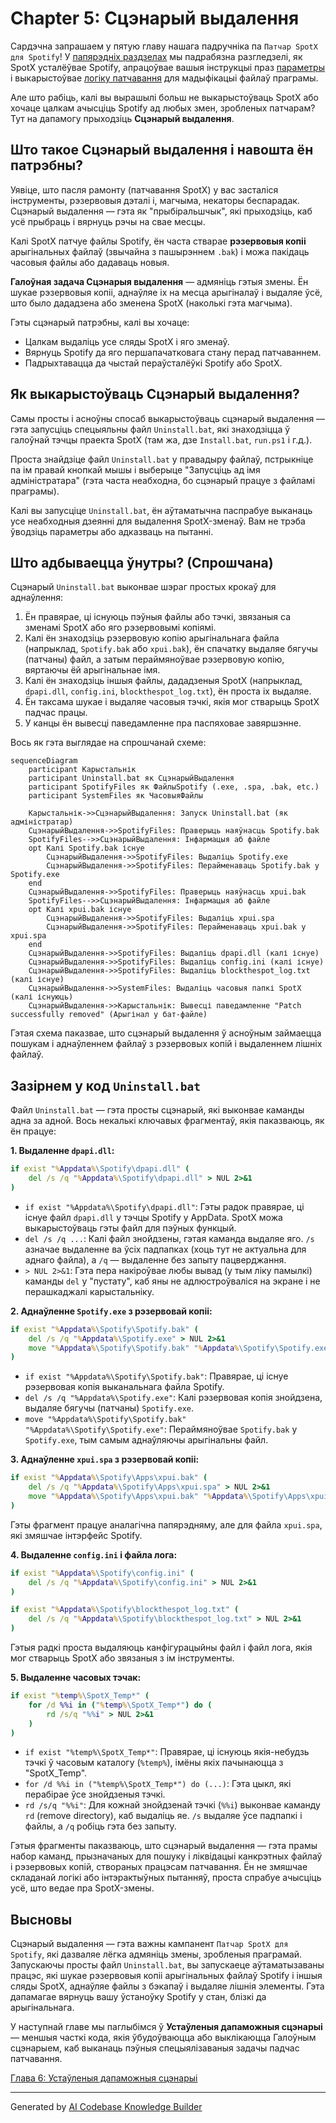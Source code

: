 # Chapter 5: Сцэнарый выдалення


Сардэчна запрашаем у пятую главу нашага падручніка па `Патчар SpotX для Spotify`! У [папярэдніх раздзелах](04_логіка_патчавання_файлаў_spotify_.md) мы падрабязна разгледзелі, як SpotX усталёўвае Spotify, апрацоўвае вашыя інструкцыі праз [параметры](03_апрацоўка_параметраў_.md) і выкарыстоўвае [логіку патчавання](04_логіка_патчавання_файлаў_spotify_.md) для мадыфікацыі файлаў праграмы.

Але што рабіць, калі вы вырашылі больш не выкарыстоўваць SpotX або хочаце цалкам ачысціць Spotify ад любых змен, зробленых патчарам? Тут на дапамогу прыходзіць **Сцэнарый выдалення**.

## Што такое Сцэнарый выдалення і навошта ён патрэбны?

Уявіце, што пасля рамонту (патчавання SpotX) у вас засталіся інструменты, рэзервовыя дэталі і, магчыма, некаторы беспарадак. Сцэнарый выдалення — гэта як "прыбіральшчык", які прыходзіць, каб усё прыбраць і вярнуць рэчы на свае месцы.

Калі SpotX патчуе файлы Spotify, ён часта стварае **рэзервовыя копіі** арыгінальных файлаў (звычайна з пашырэннем `.bak`) і можа пакідаць часовыя файлы або дадаваць новыя.

**Галоўная задача Сцэнарыя выдалення** — адмяніць гэтыя змены. Ён шукае рэзервовыя копіі, аднаўляе іх на месца арыгіналаў і выдаляе ўсё, што было дададзена або зменена SpotX (наколькі гэта магчыма).

Гэты сцэнарый патрэбны, калі вы хочаце:

*   Цалкам выдаліць усе сляды SpotX і яго зменаў.
*   Вярнуць Spotify да яго першапачатковага стану перад патчаваннем.
*   Падрыхтавацца да чыстай пераўсталёўкі Spotify або SpotX.

## Як выкарыстоўваць Сцэнарый выдалення?

Самы просты і асноўны спосаб выкарыстоўваць сцэнарый выдалення — гэта запусціць спецыяльны файл `Uninstall.bat`, які знаходзіцца ў галоўнай тэчцы праекта SpotX (там жа, дзе `Install.bat`, `run.ps1` і г.д.).

Проста знайдзіце файл `Uninstall.bat` у правадыру файлаў, пстрыкніце па ім правай кнопкай мышы і выберыце "Запусціць ад імя адміністратара" (гэта часта неабходна, бо сцэнарый працуе з файламі праграмы).

Калі вы запусціце `Uninstall.bat`, ён аўтаматычна паспрабуе выканаць усе неабходныя дзеянні для выдалення SpotX-зменаў. Вам не трэба ўводзіць параметры або адказваць на пытанні.

## Што адбываецца ўнутры? (Спрошчана)

Сцэнарый `Uninstall.bat` выконвае шэраг простых крокаў для аднаўлення:

1.  Ён правярае, ці існуюць пэўныя файлы або тэчкі, звязаныя са зменамі SpotX або яго рэзервовымі копіямі.
2.  Калі ён знаходзіць рэзервовую копію арыгінальнага файла (напрыклад, `Spotify.bak` або `xpui.bak`), ён спачатку выдаляе бягучы (патчаны) файл, а затым пераймяноўвае рэзервовую копію, вяртаючы ёй арыгінальнае імя.
3.  Калі ён знаходзіць іншыя файлы, дададзеныя SpotX (напрыклад, `dpapi.dll`, `config.ini`, `blockthespot_log.txt`), ён проста іх выдаляе.
4.  Ён таксама шукае і выдаляе часовыя тэчкі, якія мог стварыць SpotX падчас працы.
5.  У канцы ён вывесці паведамленне пра паспяховае завяршэнне.

Вось як гэта выглядае на спрошчанай схеме:

```mermaid
sequenceDiagram
    participant Карыстальнік
    participant Uninstall.bat як СцэнарыйВыдалення
    participant SpotifyFiles як ФайлыSpotify (.exe, .spa, .bak, etc.)
    participant SystemFiles як ЧасовыяФайлы

    Карыстальнік->>СцэнарыйВыдалення: Запуск Uninstall.bat (як адміністратар)
    СцэнарыйВыдалення->>SpotifyFiles: Праверыць наяўнасць Spotify.bak
    SpotifyFiles-->>СцэнарыйВыдалення: Інфармацыя аб файле
    opt Калі Spotify.bak існуе
        СцэнарыйВыдалення->>SpotifyFiles: Выдаліць Spotify.exe
        СцэнарыйВыдалення->>SpotifyFiles: Перайменаваць Spotify.bak у Spotify.exe
    end
    СцэнарыйВыдалення->>SpotifyFiles: Праверыць наяўнасць xpui.bak
    SpotifyFiles-->>СцэнарыйВыдалення: Інфармацыя аб файле
    opt Калі xpui.bak існуе
        СцэнарыйВыдалення->>SpotifyFiles: Выдаліць xpui.spa
        СцэнарыйВыдалення->>SpotifyFiles: Перайменаваць xpui.bak у xpui.spa
    end
    СцэнарыйВыдалення->>SpotifyFiles: Выдаліць dpapi.dll (калі існуе)
    СцэнарыйВыдалення->>SpotifyFiles: Выдаліць config.ini (калі існуе)
    СцэнарыйВыдалення->>SpotifyFiles: Выдаліць blockthespot_log.txt (калі існуе)
    СцэнарыйВыдалення->>SystemFiles: Выдаліць часовыя папкі SpotX (калі існуюць)
    СцэнарыйВыдалення->>Карыстальнік: Вывесці паведамленне "Patch successfully removed" (Арыгінал у бат-файле)
```

Гэтая схема паказвае, што сцэнарый выдалення ў асноўным займаецца пошукам і аднаўленнем файлаў з рэзервовых копій і выдаленнем лішніх файлаў.

## Зазірнем у код `Uninstall.bat`

Файл `Uninstall.bat` — гэта просты сцэнарый, які выконвае каманды адна за адной. Вось некалькі ключавых фрагментаў, якія паказваюць, як ён працуе:

**1. Выдаленне `dpapi.dll`:**

```bat
if exist "%Appdata%\Spotify\dpapi.dll" (
    del /s /q "%Appdata%\Spotify\dpapi.dll" > NUL 2>&1
)
```

*   `if exist "%Appdata%\Spotify\dpapi.dll"`: Гэты радок правярае, ці існуе файл `dpapi.dll` у тэчцы Spotify у AppData. SpotX можа выкарыстоўваць гэты файл для пэўных функцый.
*   `del /s /q ...`: Калі файл знойдзены, гэтая каманда выдаляе яго. `/s` азначае выдаленне ва ўсіх падпапках (хоць тут не актуальна для аднаго файла), а `/q` — выдаленне без запыту пацверджання.
*   `> NUL 2>&1`: Гэта пера накіроўвае любы вывад (у тым ліку памылкі) каманды `del` у "пустату", каб яны не адлюстроўваліся на экране і не перашкаджалі карыстальніку.

**2. Аднаўленне `Spotify.exe` з рэзервовай копіі:**

```bat
if exist "%Appdata%\Spotify\Spotify.bak" (
    del /s /q "%Appdata%\Spotify.exe" > NUL 2>&1
    move "%Appdata%\Spotify\Spotify.bak" "%Appdata%\Spotify\Spotify.exe" > NUL 2>&1
)
```

*   `if exist "%Appdata%\Spotify\Spotify.bak"`: Правярае, ці існуе рэзервовая копія выканальнага файла Spotify.
*   `del /s /q "%Appdata%\Spotify.exe"`: Калі рэзервовая копія знойдзена, выдаляе бягучы (патчаны) `Spotify.exe`.
*   `move "%Appdata%\Spotify\Spotify.bak" "%Appdata%\Spotify\Spotify.exe"`: Пераймяноўвае `Spotify.bak` у `Spotify.exe`, тым самым аднаўляючы арыгінальны файл.

**3. Аднаўленне `xpui.spa` з рэзервовай копіі:**

```bat
if exist "%Appdata%\Spotify\Apps\xpui.bak" (
    del /s /q "%Appdata%\Spotify\Apps\xpui.spa" > NUL 2>&1
    move "%Appdata%\Spotify\Apps\xpui.bak" "%Appdata%\Spotify\Apps\xpui.spa" > NUL 2>&1
)
```

Гэты фрагмент працуе аналагічна папярэдняму, але для файла `xpui.spa`, які змяшчае інтэрфейс Spotify.

**4. Выдаленне `config.ini` і файла лога:**

```bat
if exist "%Appdata%\Spotify\config.ini" (
    del /s /q "%Appdata%\Spotify\config.ini" > NUL 2>&1
)

if exist "%Appdata%\Spotify\blockthespot_log.txt" (
    del /s /q "%Appdata%\Spotify\blockthespot_log.txt" > NUL 2>&1
)
```

Гэтыя радкі проста выдаляюць канфігурацыйны файл і файл лога, якія мог стварыць SpotX або звязаныя з ім інструменты.

**5. Выдаленне часовых тэчак:**

```bat
if exist "%temp%\SpotX_Temp*" (
    for /d %%i in ("%temp%\SpotX_Temp*") do (
        rd /s/q "%%i" > NUL 2>&1
    )
)
```

*   `if exist "%temp%\SpotX_Temp*"`: Правярае, ці існуюць якія-небудзь тэчкі ў часовым каталогу (`%temp%`), імёны якіх пачынаюцца з "SpotX_Temp".
*   `for /d %%i in ("%temp%\SpotX_Temp*") do (...)`: Гэта цыкл, які перабірае ўсе знойдзеныя тэчкі.
*   `rd /s/q "%%i"`: Для кожнай знойдзенай тэчкі (`%%i`) выконвае каманду `rd` (remove directory), каб выдаліць яе. `/s` выдаляе ўсе падпапкі і файлы, а `/q` робіць гэта без запыту.

Гэтыя фрагменты паказваюць, што сцэнарый выдалення — гэта прамы набор каманд, прызначаных для пошуку і ліквідацыі канкрэтных файлаў і рэзервовых копій, створаных працэсам патчавання. Ён не змяшчае складанай логікі або інтэрактыўных пытанняў, проста спрабуе ачысціць усё, што ведае пра SpotX-змены.

## Высновы

Сцэнарый выдалення — гэта важны кампанент `Патчар SpotX для Spotify`, які дазваляе лёгка адмяніць змены, зробленыя праграмай. Запускаючы просты файл `Uninstall.bat`, вы запускаеце аўтаматызаваны працэс, які шукае рэзервовыя копіі арыгінальных файлаў Spotify і іншыя сляды SpotX, аднаўляе файлы з бэкапаў і выдаляе лішнія элементы. Гэта дапамагае вярнуць вашу ўстаноўку Spotify у стан, блізкі да арыгінальнага.

У наступнай главе мы паглыбімся ў **Устаўленыя дапаможныя сцэнарыі** — меншыя часткі кода, якія ўбудоўваюцца або выклікаюцца Галоўным сцэнарыем, каб выканаць пэўныя спецыялізаваныя задачы падчас патчавання.

[Глава 6: Устаўленыя дапаможныя сцэнарыі](06_устаўленыя_дапаможныя_сцэнарыі_.md)

---

Generated by [AI Codebase Knowledge Builder](https://github.com/The-Pocket/Tutorial-Codebase-Knowledge)